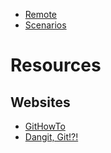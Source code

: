 * [Remote](Remote.md)
* [Scenarios](Scenarios.md)

# Resources
## Websites
* [GitHowTo](https://githowto.com/ru)
* [Dangit, Git!?!](https://dangitgit.com/)
